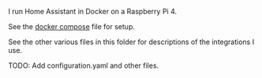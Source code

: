 I run Home Assistant in Docker on a Raspberry Pi 4.

See the [docker compose](../raspberry/docker/docker-compose.yaml) file for setup.

See the other various files in this folder for descriptions of the integrations I use.

TODO: Add configuration.yaml and other files.

